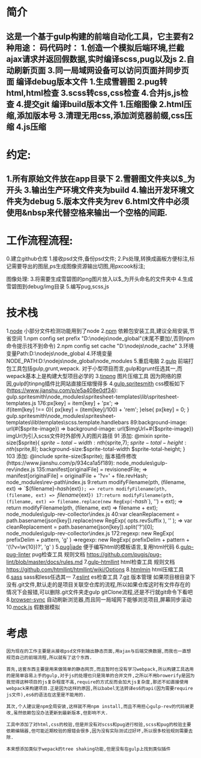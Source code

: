 # 简介
这是一个基于gulp构建的前端自动化工具，它主要有2种用途：
码代码时：
    1.创造一个模拟后端环境,拦截ajax请求并返回假数据,实时编译scss,pug以及js
    2.自动刷新页面
    3.同一局域网设备可以访问页面并同步页面
编译debug版本文件
    1.生成雪碧图
    2.pug转html,html检查
    3.scss转css,css检查
    4.合并js,js检查
    4.提交git
编译build版本文件
    1.压缩图像
    2.html压缩,添加版本号
    3.清理无用css,添加浏览器前缀,css压缩
    4.js压缩
-----
# 约定:
1.所有原始文件放在app目录下
2.雪碧图文件夹以$_为开头
3.输出生产环境文件夹为build
4.输出开发环境文件夹为debug
5.版本文件夹为rev
6.html文件中必须使用&nbsp来代替空格来输出一个空格的间距.
-----
# 工作流程流程:
0.建立github仓库
1.接收psd文件,备份psd文件;
2.Ps处理,转换成画板方便标注,标记需要导出的图层,ps生成图像资源输出切图,用pxcook标注;

图像处理:
3.将需要生成雪碧图的png图片放入以$_为开头命名的文件夹中
4.生成雪碧图到debug/img目录
5.编写pug,scss,js

# 技术栈
1.[node](http://nodejs.cn/)
    小部分文件检测功能用到了node 
2.[npm](https://www.npmjs.com/search?q=keywords:gulpplugin)
    依赖包安装工具,建议全局安装,节省空间
    1.npm config set prefix "D:\nodejs\node_global"(末尾不要加/,否则npm命令提示找不到命令)
    2.npm config set cache "D:\nodejs\node_cache"
    3.环境变量Path:D:\nodejs\node_global
    4.环境变量NODE_PATH:D:\nodejs\node_global\node_modules
    5.重启电脑
2.[gulp](https://www.gulpjs.com.cn/)
    前端打包工具包括gulp,grunt,wepack.
    对于小型项目而言,gulp和grunt任选其一,而wepack基本上是构建大型项目必学的
3.[tinpng](https://tinypng.com/)
    图片压缩工具
    因为网络的原因,gulp的tinpng插件比网站直接压缩慢得多
4.[gulp.spritesmith](https://www.npmjs.com/package/gulp.spritesmith)
    css模板如下(https://www.jianshu.com/p/e5a408e0df34):
        gulp.spritesmith\node_modules\spritesheet-templates\lib\spritesheet-templates.js
            176:px[key] = item[key] + 'px'; =>       
                if(item[key] !== 0){
                    px[key] = (item[key]/100) + 'rem';
                }else{
                    px[key] = 0;
                }
        gulp.spritesmith\node_modules\spritesheet-templates\lib\templates\scss.template.handlebars
            89:background-image: url(#{$sprite-image}) => background-image: url($imgUrl+#{$sprite-image}) imgUrl为引入scss文件时外部传入的图片路径
            91 添加:
            @mixin sprite-size($sprite){
                $sprite-total-width: nth($sprite,7);
                $sprite-total-height: nth($sprite,8);
                background-size:$sprite-total-width $sprite-total-height;
            }
            103 添加:
                @include sprite-size($sprite);
    版本插件修改(https://www.jianshu.com/p/934ca1a5f189):
        node_modules\gulp-rev\index.js
            135:manifest[originalFile] = revisionedFile; => manifest[originalFile] = originalFile + '?v=' + file.revHash;
        node_modules\rev-path\index.js
            9:return modifyFilename(pth, (filename, ext) => `${filename}-${hash}${ext}`); => return modifyFilename(pth, (filename, ext) => `${filename}${ext}`)
            17:return modifyFilename(pth, (filename, ext) => filename.replace(new RegExp(`-${hash}$`), '') + ext); => return modifyFilename(pth, (filename, ext) => filename + ext);
        node_modules\gulp-rev-collector\index.js
            40:var cleanReplacement =  path.basename(json[key]).replace(new RegExp( opts.revSuffix ), '' ); => var cleanReplacement =  path.basename(json[key]).split('?')[0];
        node_modules\gulp-rev-collector\index.js
            172:regexp: new RegExp( prefixDelim + pattern, 'g' ) =>regexp: new RegExp( prefixDelim + pattern + '(\\?v=\\w{10})?', 'g' )
5.[pug|jade](https://pug.bootcss.com/api/getting-started.html)
    便于编写html的模板语言,复用html代码
6.[gulp-pug-linter](https://www.npmjs.com/package/gulp-pug-linter)
    pug检查工具
    规则文档 https://github.com/pugjs/pug-lint/blob/master/docs/rules.md
7.[gulp-htmllint](https://www.npmjs.com/package/gulp-htmllint)
    html检查工具
    规则文档 https://github.com/htmllint/htmllint/wiki/Options
8.[htmlmin](https://github.com/kangax/html-minifier)
    html压缩工具
6.[sass](https://www.sass.hk/)
    sass和less任选其一
7.[eslint](https://eslint.cn/)
    es检查工具
7.[git](https://www.liaoxuefeng.com/wiki/896043488029600)
    版本管理
    如果项目根目录下没有.git文件,默认走的是项目关联空仓库的流程,所以如果仓库这时有文件存在的情况下会报错,可以删除.git文件夹走gulp gitClone流程,还是不行就git命令下看吧
8.[browser-sync](http://www.browsersync.cn/docs/gulp/)
    自动刷新浏览器,而且同一局域网下能够浏览项目,屏幕同步滚动
10.[mock.js](http://mockjs.com/)
    假数据模拟

# 考虑
    因为现在的工作主要是从接收psd文件到输出静态页面,用ajax与后端交换数据,而我也一直想规范自己的前端流程,所以就有了这个东西.

    首先,这套东西主要是用来做简单的静态网页,而且暂时也没有学习webpack,所以构建工具选用的是简单容易上手的gulp,对于js的处理也只是简单的合并文件,之所以不用browerify是因为我觉得这种项目的js复杂程度不高,require的方式反而会加大js复杂度,那还不如直接使用webpack来构建项目.正是因为这样的原因,所以babel无法转译es6的api(因为需要require js文件),es6的语法在这里是不能用的.

    其次,个人建议是npm全局安装,这样就不用npm install,而且不用担心gulp-rev的代码被更改,虽然依赖包没办法更新到最新版本,但影响不大.

    工具中添加了对html,css的校验,但是并没有对scss和pug进行校验,scss和pug的校验主要依赖编辑器,但可能近期校验的报错会很多,因为没有实际测试过好坏,所以很多校验规则需要去除.

    本来想添加类似于wepack的tree shaking功能,但是没有在gulp上找到类似插件